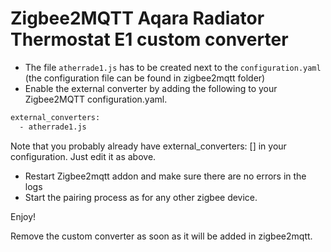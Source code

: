 # Zigbee2MQTT Aqara Radiator Thermostat E1 custom converter

* The file `atherrade1.js` has to be created next to the `configuration.yaml` (the configuration file can be found in zigbee2mqtt folder)
* Enable the external converter by adding the following to your Zigbee2MQTT configuration.yaml.
```bash
external_converters:
  - atherrade1.js
```

Note that you probably already have external_converters: [] in your configuration. Just edit it as above.

* Restart Zigbee2mqtt addon and make sure there are no errors in the logs
* Start the pairing process as for any other zigbee device.

Enjoy!


Remove the custom converter as soon as it will be added in zigbee2mqtt.